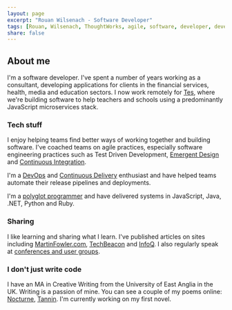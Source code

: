 ```yaml
---
layout: page
excerpt: "Rouan Wilsenach - Software Developer"
tags: [Rouan, Wilsenach, ThoughtWorks, agile, software, developer, development, continuous, delivery]
share: false
---
```


<h2>About me</h2>

I'm a software developer. I've spent a number of years working as a consultant, developing applications for clients in the financial services, health, media and education sectors. I now work remotely for [Tes](http://engineering.tes.com/), where we're building software to help teachers and schools using a predominantly JavaScript microservices stack.

### Tech stuff

I enjoy helping teams find better ways of working together and building software. I've coached teams on agile practices, especially software engineering practices such as Test Driven Development, [Emergent Design](http://www.slideshare.net/rouanw/emergent-design-cakes-showers-and-electricians) and [Continuous Integration](http://www.slideshare.net/rouanw/continuous-integration-51794067).

I'm a [DevOps](http://martinfowler.com/bliki/DevOpsCulture.html) and [Continuous Delivery](http://www.slideshare.net/rouanw/lets-release-it-an-intro-to-continuous-delivery) enthusiast and have helped teams automate their release pipelines and deployments.

I'm a [polyglot programmer](http://thoughtworks.github.io/p2/issue09/hire-polyglot/) and have delivered systems in JavaScript, Java, .NET, Python and Ruby.

### Sharing

I like learning and sharing what I learn. I've published articles on sites including [MartinFowler.com](http://martinfowler.com/bliki/DevOpsCulture.html), [TechBeacon](https://techbeacon.com/contributors/rouan-wilsenach) and [InfoQ](http://www.infoq.com/articles/guide-to-better-css). I also regularly speak at [conferences and user groups](/talks).

### I don't just write code

I have an MA in Creative Writing from the University of East Anglia in the UK. Writing is a passion of mine. You can see a couple of my poems online: [Nocturne](http://www.newwriting.net/student_writing/nocturne/), [Tannin](http://www.newwriting.net/student_writing/tannin/). I'm currently working on my first novel.
